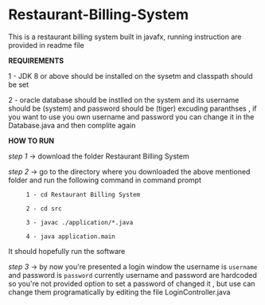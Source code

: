 # Restaurant-Billing-System
This is a restaurant billing system built in javafx, running instruction are provided in readme file

**REQUIREMENTS**

1 - JDK 8 or above should be installed on the sysetm and classpath should be set

2 - oracle database should be instlled on the system and its username should be (system) and password should be (tiger) excuding paranthses , if you want to use you own username and password you can change it in the Database.java and then complite again

**HOW TO RUN**

*step 1* -> download the folder Restaurant Billing System

*step 2* -> go to the directory where you downloaded the above mentioned folder and run the following command in command prompt

         1 - cd Restaurant Billing System
         
         2 - cd src
         
         3 - javac ./application/*.java
         
         4 - java application.main 
         
  It should hopefully run the software 
  
  *step 3*  -> by now you're presented a login window the username is `username` and password is `password` currently username and password are hardcoded so you're not provided option to set a password of changed it , but use can change them programatically by editing the file LoginController.java
